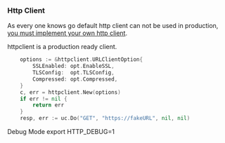 ### Http Client

As every one knows go default http client can not be used in production,
[you must implement your own http client](https://medium.com/@nate510/don-t-use-go-s-default-http-client-4804cb19f779).

httpclient is a production ready client.

```go
	options := &httpclient.URLClientOption{
		SSLEnabled: opt.EnableSSL,
		TLSConfig:  opt.TLSConfig,
		Compressed: opt.Compressed,
	}
	c, err = httpclient.New(options)
	if err != nil {
		return err
	}
	resp, err := uc.Do("GET", "https://fakeURL", nil, nil)
```

Debug Mode
export HTTP_DEBUG=1